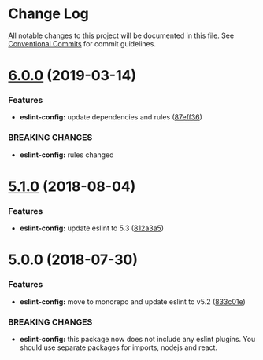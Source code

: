 # Change Log

All notable changes to this project will be documented in this file.
See [Conventional Commits](https://conventionalcommits.org) for commit guidelines.

# [6.0.0](https://github.com/priver/linters/tree/master/packages/eslint-config/compare/@priver/eslint-config@5.1.0...@priver/eslint-config@6.0.0) (2019-03-14)


### Features

* **eslint-config:** update dependencies and rules ([87eff36](https://github.com/priver/linters/tree/master/packages/eslint-config/commit/87eff36))


### BREAKING CHANGES

* **eslint-config:** rules changed





<a name="5.1.0"></a>
# [5.1.0](https://github.com/priver/linters/tree/master/packages/eslint-config/compare/@priver/eslint-config@5.0.0...@priver/eslint-config@5.1.0) (2018-08-04)


### Features

* **eslint-config:** update eslint to 5.3 ([812a3a5](https://github.com/priver/linters/tree/master/packages/eslint-config/commit/812a3a5))





<a name="5.0.0"></a>
# 5.0.0 (2018-07-30)


### Features

* **eslint-config:** move to monorepo and update eslint to v5.2 ([833c01e](https://github.com/priver/linters/tree/master/packages/eslint-config/commit/833c01e))


### BREAKING CHANGES

* **eslint-config:** this package now does not include any eslint plugins.
You should use separate packages for imports, nodejs and react.
